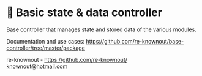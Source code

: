 # 🧊 Basic state & data controller

Base controller that manages state and stored data of the various modules.

Documentation and use cases: https://github.com/re-knownout/base-controller/tree/master/package

re-knownout - https://github.com/re-knownout/
<br>knownout@hotmail.com
